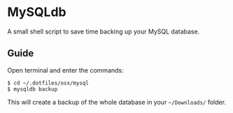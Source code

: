 # MySQLdb

A small shell script to save time backing up your MySQL database.

## Guide

Open terminal and enter the commands:

```
$ cd ~/.dotfiles/osx/mysql
$ mysqldb backup
```

This will create a backup of the whole database in your `~/Downloads/` folder.
